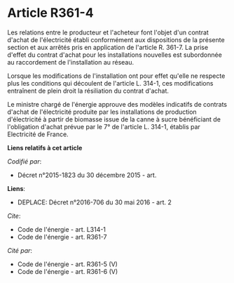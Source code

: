 # Article R361-4

Les relations entre le producteur et l'acheteur font l'objet d'un contrat d'achat de l'électricité établi conformément aux
dispositions de la présente section et aux arrêtés pris en application de l'article R. 361-7. La prise d'effet du contrat
d'achat pour les installations nouvelles est subordonnée au raccordement de l'installation au réseau. 

Lorsque les modifications de l'installation ont pour effet qu'elle ne respecte plus les conditions qui découlent de l'article
L. 314-1, ces modifications entraînent de plein droit la résiliation du contrat d'achat. 

Le ministre chargé de l'énergie approuve des modèles indicatifs de contrats d'achat de l'électricité produite par les
installations de production d'électricité à partir de biomasse issue de la canne à sucre bénéficiant de l'obligation d'achat
prévue par le 7° de l'article L. 314-1, établis par Electricité de France.

**Liens relatifs à cet article**

_Codifié par_:

  - Décret n°2015-1823 du 30 décembre 2015 - art.

**Liens**:

  - DEPLACE: Décret n°2016-706 du 30 mai 2016 - art. 2

_Cite_:

  - Code de l'énergie - art. L314-1
  - Code de l'énergie - art. R361-7

_Cité par_:

  - Code de l'énergie - art. R361-5 (V)
  - Code de l'énergie - art. R361-6 (V)
